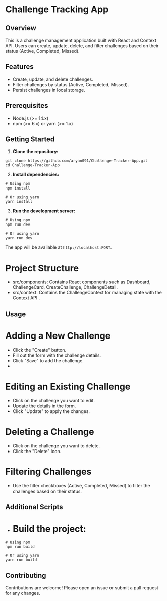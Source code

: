# Challenge Tracking App

## Overview

This is a challenge management application built with React and Context API. Users can create, update, delete, and filter challenges based on their status (Active, Completed, Missed).

## Features

- Create, update, and delete challenges.
- Filter challenges by status (Active, Completed, Missed).
- Persist challenges in local storage.

## Prerequisites

- Node.js (>= 14.x)
- npm (>= 6.x) or yarn (>= 1.x)

## Getting Started

1. **Clone the repository:**

```
git clone https://github.com/aryan091/Challenge-Tracker-App.git
cd Challenge-Tracker-App
```

2. **Install dependencies:**

```
# Using npm
npm install

# Or using yarn
yarn install
```

3. **Run the development server:**

```
# Using npm
npm run dev

# Or using yarn
yarn run dev
```

The app will be available at `http://localhost:PORT`.

# Project Structure
- src/components: Contains React components such as Dashboard, ChallengeCard, CreateChallenge, ChallengeDetail.
- src/context: Contains the ChallengeContext for managing state with the Context API .

## Usage

# Adding a New Challenge
- Click the "Create" button.
- Fill out the form with the challenge details.
- Click "Save" to add the challenge.
- 
# Editing an Existing Challenge
- Click on the challenge you want to edit.
- Update the details in the form.
- Click "Update" to apply the changes.

# Deleting a Challenge
- Click on the challenge you want to delete.
- Click the "Delete" Icon.

# Filtering Challenges
- Use the filter checkboxes (Active, Completed, Missed) to filter the challenges based on their status.

## Additional Scripts
- # Build the project:

```
# Using npm
npm run build

# Or using yarn
yarn run build
```
## Contributing
Contributions are welcome! Please open an issue or submit a pull request for any changes.






